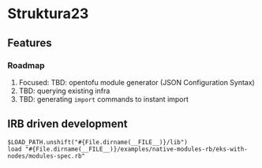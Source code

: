 # Struktura23

## Features

### Roadmap 

1. Focused: TBD: opentofu module generator (JSON Configuration Syntax)
2. TBD: querying existing infra
3. TBD: generating `import` commands to instant import


## IRB driven development

```
$LOAD_PATH.unshift("#{File.dirname(__FILE__)}/lib")
load "#{File.dirname(__FILE__)}/examples/native-modules-rb/eks-with-nodes/modules-spec.rb"
```
 
